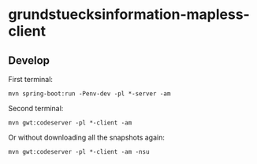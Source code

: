 # grundstuecksinformation-mapless-client


## Develop

First terminal:

```
mvn spring-boot:run -Penv-dev -pl *-server -am
```

Second terminal:

```
mvn gwt:codeserver -pl *-client -am
```

Or without downloading all the snapshots again:

```
mvn gwt:codeserver -pl *-client -am -nsu
```